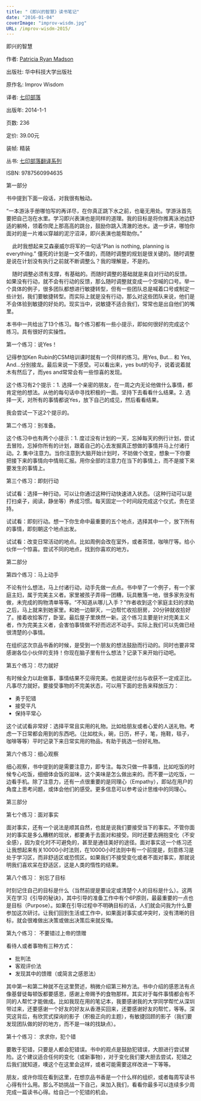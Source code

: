 ```yaml
---
title: "《即兴的智慧》读书笔记"
date: "2016-01-04"
coverImage: "improv-wisdm.jpg"
URL: /improv-wisdm-2015/
---
```


即兴的智慧

作者: [Patricia Ryan Madson](http://book.douban.com/search/Patricia%20Ryan%20Madson)

出版社: 华中科技大学出版社

原作名: Improv Wisdom

译者: [七印部落](http://book.douban.com/search/%E4%B8%83%E5%8D%B0%E9%83%A8%E8%90%BD)

出版年: 2014-1-1

页数: 236

定价: 39.00元

装帧: 精装

丛书: [七印部落翻译系列](http://book.douban.com/series/13289)

ISBN: 9787560994635

第一部分

书中提到下面一段话，对我很有触动。

“一本游泳手册哪怕写的再详尽，在你真正跳下水之前，也毫无用处。学游泳首先要把自己泡在水里。学习即兴表演也是同样的道理。我的目标是将你推离泳池边舒适的躺椅，领着你爬上那高高的跳台，鼓励你跳入清澈的池水。退一步讲，哪怕你面对的是一片难以穿越的泥泞沼泽，即兴表演也能帮助你。”

    此时我想起来艾森豪威尔将军的一句话“Plan is nothing, planning is everything.” 僵死的计划是一文不值的，而随时调整的规划是很关键的。随时调整是说在计划没有执行之前就不断调整么？我的理解是，不是的。

    随时调整必须有支撑，有基础的。而随时调整的基础就是来自对行动的反馈。如果没有行动，就不会有行动的反馈，那么随时调整就变成一个空喊的口号。举一个具体的例子，很多团队都想进行敏捷转型，但有一些团队总是喊着口号或制定一些计划，我们要敏捷转型。而实际上就是没有行动，那么对这些团队来说，他们是不会体验到敏捷的好处的。现实当中，说敏捷不适合我们，常常也是出自他们的嘴里。

本书中一共给出了13个练习。每个练习都有一些小提示，即如何很好的完成这个练习。具有很好的实操性。

第一个练习：说Yes！

记得参加Ken Rubin的CSM培训课时就有一个同样的练习。用Yes, But… 和 Yes, And...分别接龙。最后来说一下感受。可以看出来，yes but的句子，说着说着就木有然后了，而yes and常常会有一些惊喜的发现。

这个练习有2个提示：1. 选择一个亲密的朋友，在一周之内无论他做什么事情，都肯定他的想法。从他的每句话中寻找积极的一面。坚持下去看看什么结果。2. 选择一天，对所有的事情都说Yes，放下自己的成见，然后看看结果。

我会尝试一下这2个提示的。

第二个练习：别准备。

这个练习中也有两个小提示：1. 度过没有计划的一天，忘掉每天的例行计划，尝试去冒险，忘掉你所有的计划，跟着自己的心去发掘真正想做的事情并马上付诸行动。2. 集中注意力。当你注意到大脑开始计划时，不妨做个改变，想象一下你要把接下来的事情向中情局汇报。用你全部的注意力在当下的事情上，而不是接下来要发生的事情上。

第三个练习：即刻行动

试试看：选择一种行动，可以让你通过这种行动快速进入状态。（这种行动可以是打扫桌子，阅读，静坐等）养成习惯。每天固定一个时间段完成这个仪式，贵在坚持。

试试看：即刻行动。想一下你生命中最重要的五个地点，选择其中一个，放下所有的事情，即刻朝这个地点出发。

试试看：改变日常活动的地点。比如周例会改在室外，或者茶馆，咖啡厅等。给小伙伴一个惊喜。尝试不同的地点，找到你喜欢的地方。

第二部分

第四个练习：马上动手

不论有什么想法，马上付诸行动，动手先做一点点。书中举了一个例子，有一个家庭主妇，属于完美主义者。家里被孩子弄得一团糟，玩具散落一地，很多家务没有做，未完成的购物清单等等。“不知道从哪儿入手？”作者收到这个家庭主妇的求助之后，马上就来到她家里。和她一边聊天，一边帮忙收拾厨房，20分钟就收拾好了。接着收拾客厅，卧室。最后屋子里焕然一新。这个练习主要是针对完美主义者，作为完美主义者，会害怕事情做不好而迟迟不动手。实际上我们可以先做已经很清楚的小事情。

在组织这次京品书香的时候，是受到一个朋友的想法鼓励而行动的。同时也要非常感谢各位小伙伴的支持！你现在脑子里有什么想法？记录下来开始行动吧。

第五个练习：尽力就好

有时候全力以赴做事，事情结果不见得完美。也就是说付出与收获不一定成正比。凡事尽力就好。要接受事物的不完美状态，可以用下面的忠告来释放压力：

- 勇于犯错
- 接受平凡
- 保持平常心

这个试试看非常好：选择平常且实用的礼物。比如给朋友或者心爱的人送礼物。考虑一下日常都会用到的东西吧。（比如枕头，碗，日历，杯子，笔，拖鞋，毯子，咖啡等等）平时记录下来日常实用的物品，有助于挑选一份好礼物。

第六个练习：细心观察

细心观察，书中提到的是需要注意力，即专注。每次只做一件事情，比如吃饭的时候专心吃饭，细细体会饭的滋味，这个美味是怎么做出来的。而不要一边吃饭，一边看手机。除了注意力，还有一点很重要的是同理心（Empathy），即站在用户的角度上思考问题，或体会他们的感受。更多信息可以参考设计思维中的同理心。

第三部分

第七个练习：面对事实

面对事实，还有一个说法是顺其自然，也就是说我们要接受当下的事实。不管你面对的事实是多么糟糕的现状，都要勇于去面对和接受。同时还要去拥抱变化（不安全感），因为变化时不可避免的，甚至是通往美好的途径。面对事实这一个练习还让我想起来有关10000小时法则，在10000小时法则中有一个前提是，刻意练习是处于学习区，而非舒适区或恐慌区。如果我们不接受变化或者不面对事实，那就说明我们喜欢呆在舒适区，这是人类的惰性的结果。

第八个练习： 别忘了目标

时刻记住自己的目标是什么（当然前提是要设定或清楚个人的目标是什么）。这两天在学习《引导的秘诀》，其中引导的准备工作中有个6P原则，最最重要的一点也是目标（Purpose）。如果在引导过程中不明确目标的话，人们就会问我为什么要参加这次研讨。让我们回到生活或工作中，如果面对事实或冲突时，没有清晰的目标，就会很难做出决策或做出决策后来就反悔。

第九个练习： 不要错过上帝的馈赠

看待人或者事物有三种方式：

- 批判法
- 客观评价法
- 发现其中的馈赠（或简言之感恩法）

其中第一和第二种就不在这里赘述，稍微介绍第三种方法。书中介绍的感恩法有点像基督徒每顿饭都要感恩，感谢上帝赐予的食物那样。其实对于每件事情都会有不同的人帮忙才能做成。比如我现在用的笔记本，我要感谢我的大学同学帮忙从深圳带过来，还要感谢一个好友的好友从香港买回来，还要感谢好友的帮忙，等等。深究这背后，有欣赏式探询的影子（积极正向的主题），有敏捷回顾的影子（我们要发现团队做的好的地方，而不是一味的找缺点）。

第十个练习： 求求你，犯个错

要敢于犯错，只要是人都会犯错误。书中的观点是鼓励犯错误，大胆进行尝试冒险。这个建议适合任何的变化（或新事物），对于变化我们要大胆去尝试，犯错之后我们就知道，噢这个在这里会这样，或者可能需要这样改进一下等等。

朋友，或许你现在看到这里，在想京品书香是一个什么样的组织，或者每周写读书心得有什么用。那么不妨挑战一下自己，来加入我们，看看你最多可以连续多少周完成一篇读书心得。给自己一个犯错的机会。

